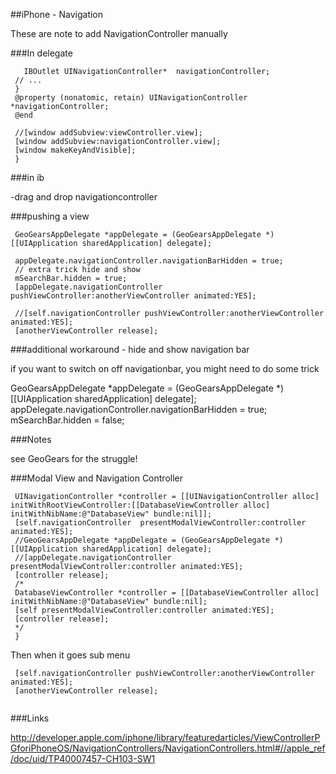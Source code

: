 
##iPhone - Navigation




These are note to add NavigationController manually



###In delegate
```macos
   IBOutlet UINavigationController*  navigationController;
 // ...
 }
 @property (nonatomic, retain) UINavigationController *navigationController;
 @end
 ```

```macos
 //[window addSubview:viewController.view];	
 [window addSubview:navigationController.view];
 [window makeKeyAndVisible];
 }
 ```
###in ib

-drag and drop navigationcontroller






###pushing a view
```macos
 GeoGearsAppDelegate *appDelegate = (GeoGearsAppDelegate *)[[UIApplication sharedApplication] delegate];
 
 appDelegate.navigationController.navigationBarHidden = true;
 // extra trick hide and show
 mSearchBar.hidden = true;
 [appDelegate.navigationController pushViewController:anotherViewController animated:YES];
 
 //[self.navigationController pushViewController:anotherViewController animated:YES];
 [anotherViewController release];
 ```

###additional workaround - hide and show navigation bar

if you want to switch on off navigationbar, you might need to do some trick

GeoGearsAppDelegate *appDelegate = (GeoGearsAppDelegate *)[[UIApplication sharedApplication] delegate];
appDelegate.navigationController.navigationBarHidden = true;
mSearchBar.hidden = false;


###Notes

see GeoGears for the struggle!




###Modal View and Navigation Controller

```macos
 UINavigationController *controller = [[UINavigationController alloc] initWithRootViewController:[[DatabaseViewController alloc] initWithNibName:@"DatabaseView" bundle:nil]];
 [self.navigationController  presentModalViewController:controller animated:YES];
 //GeoGearsAppDelegate *appDelegate = (GeoGearsAppDelegate *)[[UIApplication sharedApplication] delegate];
 //[appDelegate.navigationController presentModalViewController:controller animated:YES];
 [controller release];
 /*
 DatabaseViewController *controller = [[DatabaseViewController alloc] initWithNibName:@"DatabaseView" bundle:nil];
 [self presentModalViewController:controller animated:YES];
 [controller release];
 */
 }
 ```
Then when it goes sub menu
```macos
 [self.navigationController pushViewController:anotherViewController animated:YES];
 [anotherViewController release];
 
 ```
###Links

http://developer.apple.com/iphone/library/featuredarticles/ViewControllerPGforiPhoneOS/NavigationControllers/NavigationControllers.html#//apple_ref/doc/uid/TP40007457-CH103-SW1






